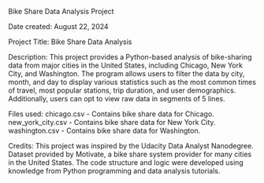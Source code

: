 Bike Share Data Analysis Project 

Date created:
August 22, 2024

Project Title:
Bike Share Data Analysis


Description:
This project provides a Python-based analysis of bike-sharing data from major cities in the United States, including Chicago, New York City, and Washington. The program allows users to filter the data by city, month, and day to display various statistics such as the most common times of travel, most popular stations, trip duration, and user demographics. Additionally, users can opt to view raw data in segments of 5 lines.


Files used:
chicago.csv - Contains bike share data for Chicago.
new_york_city.csv - Contains bike share data for New York City.
washington.csv - Contains bike share data for Washington.


Credits:
This project was inspired by the Udacity Data Analyst Nanodegree.
Dataset provided by Motivate, a bike share system provider for many cities in the United States.
The code structure and logic were developed using knowledge from Python programming and data analysis tutorials.
